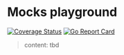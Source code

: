 # Mocks playground

[![Coverage Status](https://coveralls.io/repos/github/mszostok/mocks-playground/badge.svg)](https://coveralls.io/github/mszostok/mocks-playground) [![Go Report Card](https://goreportcard.com/badge/github.com/mszostok/mocks-playground)](https://goreportcard.com/report/github.com/mszostok/mocks-playground)

> content: tbd